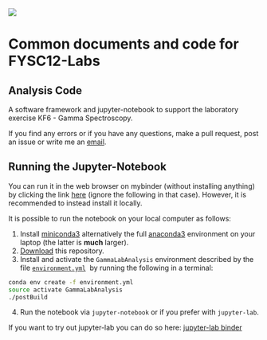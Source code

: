 <a href="https://mybinder.org/v2/gh/ASamarkRoth/gammalab_analysis/master?filepath=DataAnalysis_GammaSpectroscopy.ipynb" target="_blank" title="Run jupyter-notebook in binder.">
  <img src="https://mybinder.org/badge.svg">
</a>

# Common documents and code for FYSC12-Labs


## Analysis Code

A software framework and jupyter-notebook to support the laboratory exercise KF6 - Gamma Spectroscopy.

If you find any errors or if you have any questions, make a pull request, post an issue or write me an [email](mailto:anton.samark-roth@nuclear.lu.se). 

## Running the Jupyter-Notebook

You can run it in the web browser on mybinder (without installing anything) by clicking the link [here](https://mybinder.org/v2/gh/ASamarkRoth/gammalab_analysis/master?filepath=DataAnalysis_GammaSpectroscopy.ipynb) (ignore the following in that case). However, it is recommended to instead install it locally.

It is possible to run the notebook on your local computer as follows:

1. Install [miniconda3](https://conda.io/miniconda.html) alternatively the full [anaconda3](https://www.anaconda.com/download) environment on your laptop (the latter is **much** larger).
2. [Download](https://github.com/ASamarkRoth/gammalab_analysis/archive/master.zip) this repository.
3. Install and activate the `GammaLabAnalysis` environment described by the file [`environment.yml`](/environment.yml)  by running the following in a terminal:

```bash
conda env create -f environment.yml
source activate GammaLabAnalysis
./postBuild
```
4. Run the notebook via `jupyter-notebook` or if you prefer with `jupyter-lab`.

If you want to try out jupyter-lab you can do so here: <a href="https://mybinder.org/v2/gh/ASamarkRoth/gammalab_analysis/master?urlpath=lab" target="_blank">jupyter-lab binder</a>
